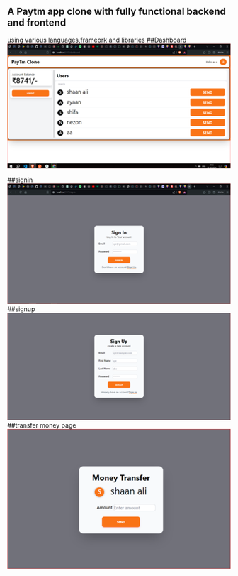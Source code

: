 
## A Paytm app clone with fully functional backend and frontend
using various languages,frameork and libraries
##Dashboard
![](dashboard.PNG)

##signin
![](signin.png)
##signup
![](signup.png)
##transfer money page
![](send.png)

